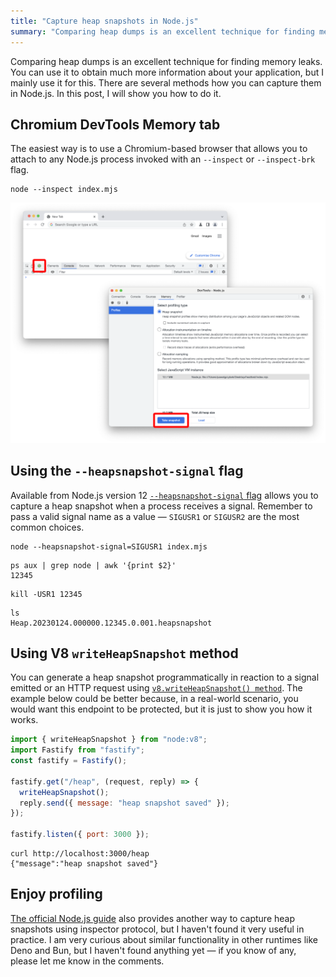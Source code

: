 ```yaml
---
title: "Capture heap snapshots in Node.js"
summary: "Comparing heap dumps is an excellent technique for finding memory leaks. There are several methods how you can capture them in Node.js. In this post, I will show you how to do it."
---
```


Comparing heap dumps is an excellent technique for finding memory leaks. You can use it to obtain much more information about your application, but I mainly use it for this. There are several methods how you can capture them in Node.js. In this post, I will show you how to do it.

## Chromium DevTools Memory tab

The easiest way is to use a Chromium-based browser that allows you to attach to any Node.js process invoked with an `--inspect` or `--inspect-brk` flag.

```
node --inspect index.mjs
```

![Capture Node.js heap snapshot using Chromium DevTools Memory tab](2023-01-21-1.png)

## Using the `--heapsnapshot-signal` flag

Available from Node.js version 12 [`--heapsnapshot-signal` flag](https://nodejs.org/api/cli.html#--heapsnapshot-signalsignal) allows you to capture a heap snapshot when a process receives a signal. Remember to pass a valid signal name as a value — `SIGUSR1` or `SIGUSR2` are the most common choices.

```
node --heapsnapshot-signal=SIGUSR1 index.mjs
```

```
ps aux | grep node | awk '{print $2}'
12345
```

```
kill -USR1 12345
```

```
ls
Heap.20230124.000000.12345.0.001.heapsnapshot
```

## Using V8 `writeHeapSnapshot` method

You can generate a heap snapshot programmatically in reaction to a signal emitted or an HTTP request using [`v8.writeHeapSnapshot() method`](https://nodejs.org/api/v8.html#v8writeheapsnapshotfilenameoptions). The example below could be better because, in a real-world scenario, you would want this endpoint to be protected, but it is just to show you how it works.

```js {hl_lines=[1,6]}
import { writeHeapSnapshot } from "node:v8";
import Fastify from "fastify";
const fastify = Fastify();

fastify.get("/heap", (request, reply) => {
  writeHeapSnapshot();
  reply.send({ message: "heap snapshot saved" });
});

fastify.listen({ port: 3000 });
```

```
curl http://localhost:3000/heap
{"message":"heap snapshot saved"}
```

## Enjoy profiling

[The official Node.js guide](https://nodejs.org/en/docs/guides/diagnostics/memory/using-heap-snapshot/#using-heap-snapshot) also provides another way to capture heap snapshots using inspector protocol, but I haven't found it very useful in practice. I am very curious about similar functionality in other runtimes like Deno and Bun, but I haven't found anything yet — if you know of any, please let me know in the comments.
